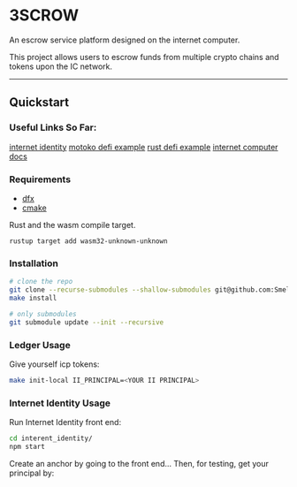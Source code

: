 # 3SCROW

An escrow service platform designed on the internet computer.

This project allows users to escrow funds from multiple crypto
chains and tokens upon the IC network.

---

## Quickstart

### Useful Links So Far:

[internet identity](https://github.com/dfinity/internet-identity)
[motoko defi example](https://github.com/dfinity/examples/tree/master/motoko/defi)
[rust defi example](https://github.com/dfinity/examples/tree/master/rust/defi)
[internet computer docs](https://smartcontracts.org/docs/current/developer-docs/ic-overview)

### Requirements

- [dfx](https://smartcontracts.org/docs/developers-guide/install-upgrade-remove.html)
- [cmake](https://cmake.org/)

Rust and the wasm compile target.

```
rustup target add wasm32-unknown-unknown
```

### Installation

```bash
# clone the repo
git clone --recurse-submodules --shallow-submodules git@github.com:SmellyFilly/3SCROW.git
make install
```

```bash
# only submodules
git submodule update --init --recursive
```

### Ledger Usage

Give yourself icp tokens:

```bash
make init-local II_PRINCIPAL=<YOUR II PRINCIPAL>
```

### Internet Identity Usage

Run Internet Identity front end:

```bash
cd interent_identity/
npm start
```

Create an anchor by going to the front end...
Then, for testing, get your principal by:
